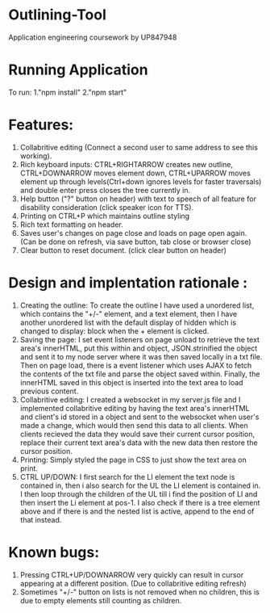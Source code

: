 # Outlining-Tool
Application engineering coursework by UP847948

# Running Application
To run:
1."npm install" 
2."npm start" 

# Features:
1. Collabritive editing (Connect a second user to same address to see this working).
2. Rich keyboard inputs: CTRL+RIGHTARROW creates new outline, CTRL+DOWNARROW moves element down, CTRL+UPARROW moves element up through levels(Ctrl+down ignores levels for faster traversals) and double enter press closes the tree currently in.
3. Help button ("?" button on header) with text to speech of all feature for disability consideration (click speaker icon for TTS). 
4. Printing on CTRL+P which maintains outline styling
5. Rich text formatting on header.
6. Saves user's changes on page close and loads on page open again.(Can be done on refresh, via save button, tab close or browser close)
7. Clear button to reset document. (click clear button on header) 

# Design and implentation rationale :
1. Creating the outline: To create the outline I have used a unordered list, which contains the "+/-" element, and a text element, then I have another unordered list with the default display of hidden which is changed to display: block when the + element is clicked. 
2. Saving the page: I set event listeners on page unload to retrieve the text area's innerHTML, put this within and object, JSON.strinified the object and sent it to my node server where it was then saved locally in a txt file. Then on page load, there is a event listener which uses AJAX to fetch the contents of the txt file and parse the object saved within. Finally, the innerHTML saved in this object is inserted into the text area to load previous content. 
3. Collabritive editing: I created a websocket in my server.js file and I implemented collabritive editing by having the text area's innerHTML and client's id stored in a object and sent to the websocket when user's made a change, which would then send this data to all clients. When clients recieved the data they would save their current cursor position, replace their current text area's data with the new data then restore the cursor position. 
4. Printing: Simply styled the page in CSS to just show the text area on print. 
5. CTRL UP/DOWN: I first search for the LI element the text node is contained in, then i also search for the UL the LI element is contained in. I then loop through the children of the UL till i find the position of LI and then insert the Li element at pos-1. I also check if there is a tree element above and if there is and the nested list is active, append to the end of that instead. 


# Known bugs:
1. Pressing CTRL+UP/DOWNARROW very quickly can result in cursor appearing at a different position. (Due to collabritive editing refresh) 
2. Sometimes "+/-" button on lists is not removed when no children, this is due to empty elements still counting as children.


